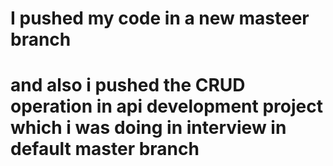# I pushed my code in a new masteer branch 
# and also i pushed the CRUD operation in api development project which i was doing in interview in default master branch
